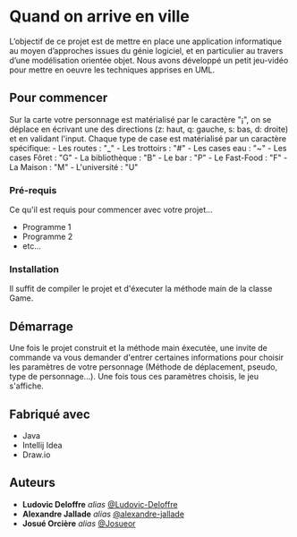 # Quand on arrive en ville

L’objectif  de  ce  projet  est  de  mettre  en  place  une  application  informatique  au  moyen  d’approches issues du génie logiciel, et en particulier au travers d’une modélisation orientée objet.
Nous avons développé un petit jeu-vidéo pour mettre en oeuvre les techniques apprises en UML.

## Pour commencer

Sur la carte votre personnage est matérialisé par le caractère "¡", on se déplace en écrivant une des directions (z: haut, q: gauche, s: bas, d: droite) et en validant l'input.
Chaque type de case est matérialisé par un caractère spécifique:
	- Les routes 		: "_"
	- Les trottoirs 	: "#"
	- Les cases eau		: "~"
	- Les cases Fôret 	: "G"
	- La bibliothèque 	: "B"
	- Le bar 			: "P"
	- Le Fast-Food		: "F"
	- La Maison			: "M"
	- L'université 		: "U"

### Pré-requis

Ce qu'il est requis pour commencer avec votre projet...

- Programme 1
- Programme 2
- etc...

### Installation

Il suffit de compiler le projet et d'éxecuter la méthode main de la classe Game.

## Démarrage

Une fois le projet construit et la méthode main éxecutée, une invite de commande va vous demander d'entrer certaines informations pour choisir les paramètres de votre personnage (Méthode de déplacement, pseudo, type de personnage...).
Une fois tous ces paramètres choisis, le jeu s'affiche.

## Fabriqué avec

* Java
* Intellij Idea
* Draw.io



## Auteurs

* **Ludovic Deloffre** _alias_ [@Ludovic-Deloffre](https://github.com/Ludovic-Deloffre)
* **Alexandre Jallade** _alias_ [@alexandre-jallade](https://github.com/alexandre-jallade)
* **Josué Orcière** _alias_ [@Josueor](https://github.com/Josueor)

